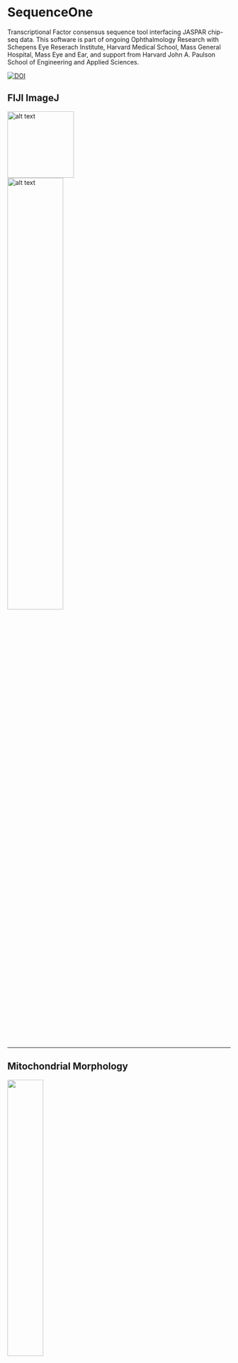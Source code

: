# SequenceOne
Transcriptional Factor consensus sequence tool interfacing JASPAR chip-seq data. This software is part of ongoing Ophthalmology Research with Schepens Eye Reserach Institute, Harvard Medical School, Mass General Hospital, Mass Eye and Ear, and support from Harvard John A. Paulson School of Engineering and Applied Sciences.


[![DOI](https://zenodo.org/badge/244519845.svg)](https://zenodo.org/badge/latestdoi/244519845)

## FIJI ImageJ
 <img src="https://imagej.net/_images/a/ae/Fiji-icon.png" alt="alt text" height="150px"> <br/>
 <img src="https://i.ytimg.com/vi/1Xd_sLPwPp8/maxresdefault.jpg" alt="alt text" width="50%"> <br/>

---
## Mitochondrial Morphology
 <div class="responsive-image">
  <picture style="padding-top: 40%">
    <img src="https://static4.olympus-lifescience.com/data/olympusmicro/galleries/confocal/cells/muntjac/images/muntjacexlarge2.jpg?rev=52EA" width="40%">
  </picture>
</div>

---
## Chromatin Immunoprecipitation (Chip-SEQ)
 <img src="https://www.researchgate.net/profile/John_Dahl/publication/5864276/figure/fig1/AS:280541862612992@1443897800286/The-chromatin-immunoprecipitation-ChIP-assay.png" alt="alt text" width="50%"> <br/>
 
 ---
## Affiliations and Acknowledgements
<p>
  <span>
 <img src="https://www.seekpng.com/png/detail/786-7865839_irtp-banner3-harvard-medical-school.png" alt="alt text" width="40%" > <br/>
  <img src="https://images.squarespace-cdn.com/content/v1/5c4f163bc3c16a7bcd76d22c/1551286956255-PWLD1JMEO7ID0J6HI6ZR/ke17ZwdGBToddI8pDm48kCFbcdkhUPZGrE-ehCxgq6IUqsxRUqqbr1mOJYKfIPR7LoDQ9mXPOjoJoqy81S2I8N_N4V1vUb5AoIIIbLZhVYy7Mythp_T-mtop-vrsUOmeInPi9iDjx9w8K4ZfjXt2dsAo03hXZE9KleJcSyyU-RZ7WCyAWrO8oiCNeVVQ7bXJCjLISwBs8eEdxAxTptZAUg/H_SEAS_logo_RGB_on_black.png" alt="alt text" width="50%"> 
  </span>
 </p>
  
  
The authors have no conflicts of interest or financial disclosures. Please contact research institute for up-to-date information of funding and supporting parties. Human ethics was approved by the Mass General Research Ethics Consultation Unit.

